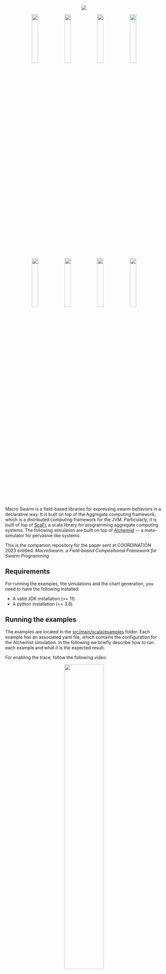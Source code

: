<p align="center">
  <img src="https://user-images.githubusercontent.com/23448811/223975084-0bcc70fd-fdab-4ba9-a0ab-2f10f595e582.png">
</p>

<p align="center">
      <img width=20% src="https://user-images.githubusercontent.com/23448811/224010877-6f5c9d36-d348-4343-8b66-19f78778297e.gif">
      <img width=20% src="https://user-images.githubusercontent.com/23448811/224012332-290c81e1-effa-4cab-ae03-c603c116dd99.gif">
      <img width=20% src="https://user-images.githubusercontent.com/23448811/224012411-fbef5948-c546-49fa-b411-f5662831ef1b.gif">
      <img width=20% src="https://user-images.githubusercontent.com/23448811/224010942-178aea25-0fde-4bdd-b0e9-59709640cc30.gif">
      <img width=20% src="https://user-images.githubusercontent.com/23448811/224011009-411449cb-2b8e-4ebf-bc00-6fa8ba7a9120.gif">
      <img width=20% src="https://user-images.githubusercontent.com/23448811/224012578-d375de46-23c3-44e6-99cf-9d937548a1a5.gif">
      <img width=20% src="https://user-images.githubusercontent.com/23448811/224012699-0e29f217-66fb-44e7-b86e-85f6265e695e.gif">
      <img width=20% src="https://user-images.githubusercontent.com/23448811/224012742-b765aa73-dd31-4ffb-91a3-93c06e8b2750.gif">
</p>

Macro Swarm is a field-based libraries for expressing swarm behaviors in a declarative way.
It is built on top of the Aggregate computing framework, which is a distributed computing framework for the JVM.
Particularly, it is built of top of [ScaFi](https://scafi.github.io/), a scala library for programming aggregate computing systems. 
The following simulation are built on top of [Alchemist](http://alchemistsimulator.github.io/) -- a meta-simulator for pervasive like systems.

This is the companion repository for the paper sent at COORDINATION 2023 entitled: 
*MacroSwarm: a Field-based Compositional Framework for Swarm Programming*

## Requirements
For running the examples, the simulations and the chart generation, you need to have the following installed:

- A valid JDK installation (>= 11)
- A python installation (>= 3.8)

## Running the examples
The examples are located in the [src/main/scala/examples](src/main/scala/examples) folder.
Each example has an associated yaml file, which contains the configuration for the Alchemist simulation.
In the following we briefly describe how to run each example and what it is the expected result.

For enabling the trace, follow the following video:
<p align="center">
<img width=50% src="https://user-images.githubusercontent.com/23448811/225930534-7074d1ea-c79d-401b-835c-31d9a0961ddb.gif">
</p>


<details>
  <summary>Constant movement</summary>

| Example | Description | Command |
|--------| --- | --- |
| [src/main/scala/examples/ConstantMovement](src/main/scala/examples/ConstantMovement) | A swarm of agents moving in a straight line | `./gradlew runConstantMovementGraphic` |
<p align="center">
    <img width=80% src="https://user-images.githubusercontent.com/23448811/224010877-6f5c9d36-d348-4343-8b66-19f78778297e.gif">
</p>
</details>

<details>
  <summary>Explore</summary>

| Example | Description                              | Command |
|--------|------------------------------------------| --- |
| [src/main/scala/examples/Explore](src/main/scala/examples/Explore) | A swarm of agents exploring a fixed area | `./gradlew runConstantMovementGraphic` |

<p align="center">
    <img width=80% src="https://user-images.githubusercontent.com/23448811/224011009-411449cb-2b8e-4ebf-bc00-6fa8ba7a9120.gif">
</p>
</details>

<details>
  <summary>Obstacle Avoidance</summary>

| Example | Description                         | Command                                                                                         |
|--------|-------------------------------------|-------------------------------------------------------------------------------------------------|
| [src/main/scala/examples/ObstacleAvoidance](src/main/scala/examples/ObstacleAvoidance) | A swarm that try to avoid obstacles | `./gradlew runObstacleAvoidanceBigGraphic` or `./gradlew runObstacleAvoidanceMiddleGraphic` or `./gradlew runObstacleAvoidanceGraphic` |

<p align="center">
    <img width=80% src="https://user-images.githubusercontent.com/23448811/224012332-290c81e1-effa-4cab-ae03-c603c116dd99.gif">
</p>
</details>

<details>
  <summary>Towards Leader</summary>

| Example | Description                              | Command                             |
|--------|------------------------------------------|-------------------------------------|
| [src/main/scala/examples/TowardsLeader](src/main/scala/examples/TowardsLeader) | Nodes go towards a sink point (a leader) | `./gradlew runTowardsLeaderGraphic` |

<p align="center">
    <img width=80% src="https://user-images.githubusercontent.com/23448811/225931657-d0244288-cb74-491a-b27a-610e9bef70cc.gif">
</p>
</details>

<details>
  <summary>Spin Around a Leader</summary>

| Example | Description               | Command                          |
|--------|---------------------------|----------------------------------|
| [src/main/scala/examples/BranchingExample](src/main/scala/examples/BranchingExample) | Nodes spin aroud a leader | `./gradlew runSpinAroundGraphic` |

<p align="center">
    <img width=80% src="https://user-images.githubusercontent.com/23448811/224012411-fbef5948-c546-49fa-b411-f5662831ef1b.gif">
</p>
</details>

<details>
  <summary>Reynolds Flocking</summary>

| Example | Description                          | Command                            |
|--------|--------------------------------------|------------------------------------|
| [src/main/scala/examples/ReynoldFlock](src/main/scala/examples/ReynoldFlock) | Swarm moving following reynolds rule | `./gradlew runReynoldFlockGraphic` |

<p align="center">
    <img width=80% src="https://user-images.githubusercontent.com/23448811/224012578-d375de46-23c3-44e6-99cf-9d937548a1a5.gif">
</p>
</details>

<details>
  <summary>Team Formation (branching)</summary>

| Example | Description                              | Command                                |
|--------|------------------------------------------|----------------------------------------|
| [src/main/scala/examples/BranchingExample](src/main/scala/examples/BranchingExample) | Example of team formation through branch | `./gradlew runBranchingExampleGraphic` |

<p align="center">
    <img width=80% src="https://user-images.githubusercontent.com/23448811/224010942-178aea25-0fde-4bdd-b0e9-59709640cc30.gif">
</p>

</details>

<details>
  <summary>Team Formation (logical)</summary>

| Example | Description                                                        | Command                             |
|--------|--------------------------------------------------------------------|-------------------------------------|
| [src/main/scala/examples/TeamFormation](src/main/scala/examples/TeamFormation) | A swarm that create several sub-swarm based on spatial constraints | `./gradlew runTeamFormationGraphic` |

<p align="center">
    <img width=80% src="https://user-images.githubusercontent.com/23448811/225940078-2b28543c-dd0c-4b0b-9442-0edcfdc13a2f.gif">
</p>

</details>
<details>
  <summary>Shape Formation</summary>

| Example | Description                               | Command                        |
|--------|-------------------------------------------|--------------------------------|
| [src/main/scala/examples/AllShape](src/main/scala/examples/AllShape) | A swarm of nodes that form several shapes | `./gradlew runAllShapeGraphic` |

<p align="center">
    <img width=80% src="https://user-images.githubusercontent.com/23448811/225940078-2b28543c-dd0c-4b0b-9442-0edcfdc13a2f.gif">
</p>

</details>

For other examples, please refer to the [examples](src/main/yaml) folder. For each file, you can run the corresponding example with the following command:

```bash
./gradlew run<ExampleName>Graphic
```

### Simulation: Find and Rescue
With this API, we propose a use case study highlighting the ability of MacroSwarm to express complex
swarm behaviors. In our scenario, we want a fleet of drones to patrol a spatial
area of 1km^2. In this environment, dangerous situations may arise (e.g., a fire
breaks out, a person gets injured, etc.). 
In response to these situations, a drone
designated as a healer must approach the danger and resolve it. 
Exploration must be carried out in groups composed of at least one healer and several explorers,
who will help the healer identify alarm situations. 
Initially, 50 explorers and 5 healers are randomly positioned in this area. Each drone has a maximum speed
of approximately 20 km/h and a communication range of 100 meters. The alarm
situations are randomly generated at different times within the spatial area in
a [0, 50] minutes (simulated) timeframe. 
Each simulation run lasts 90 minutes, during which we expect the number of alarm situations to reach a minimum value

For more details, please refer to the companion paper.
For seeing the dynamics of the simulation, you can run the following command:

```bash
./gradlew runRescueGraphic
````

In the following there is a sequence of screenshots of the simulation:

<img width=32% src="https://user-images.githubusercontent.com/23448811/232057651-42a7edfe-c812-4b92-9ec9-9f899d56b90e.png">
<img width=32% src="https://user-images.githubusercontent.com/23448811/232057757-d0410536-f379-4675-8bfd-a6bf15e3cb19.png">
<img width=32% src="https://user-images.githubusercontent.com/23448811/232057379-1efacf38-04cb-4f77-9744-a2e72746fdc4.png">

#### Reproduce the results
To reproduce the results of the paper, you can run the following command:

```bash
./gradlew runRescueBatch
```
This will launch 64 simulations with different seeds. Each of them, will produce a csv file in the `data` folder.
In this repository, the data is already loaded, 
so you can directly run the following command to generate the plots:
```bash
pip install -r requirements.txt
python plotter.py
```
This will produce the following charts stored in charts/:

<img width=32% src="https://user-images.githubusercontent.com/23448811/232056242-7152346b-e6e7-4eb6-b8a9-c72c3cd6ada1.png">
<img width=32% src="https://user-images.githubusercontent.com/23448811/232056530-c6b14064-b1d5-4a38-8642-dc6d2be063ec.png">
<img width=32% src="https://user-images.githubusercontent.com/23448811/232056744-8b04d3d7-2430-454e-bdce-498ddb347069.png">
